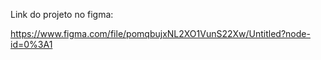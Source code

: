 Link do projeto no figma:

https://www.figma.com/file/pomqbujxNL2XO1VunS22Xw/Untitled?node-id=0%3A1
